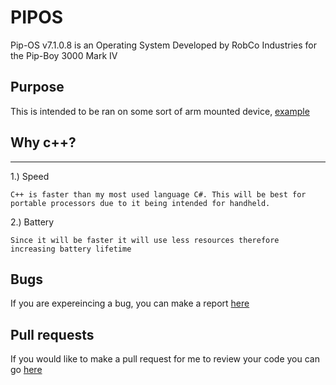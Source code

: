 # PIPOS
Pip-OS v7.1.0.8 is an Operating System Developed by RobCo Industries for the Pip-Boy 3000 Mark IV

## Purpose
This is intended to be ran on some sort of arm mounted device, [example](https://www.youtube.com/watch?v=sxfJOMjZeIs&t=797s)

## Why c++?
***
1.) Speed
```
C++ is faster than my most used language C#. This will be best for portable processors due to it being intended for handheld.
```

2.) Battery
```
Since it will be faster it will use less resources therefore increasing battery lifetime
```

## Bugs
If you are expereincing a bug, you can make a report [here](https://github.com/romance999/PIPOS/issues)

## Pull requests
If you would like to make a pull request for me to review your code you can go [here](https://github.com/romance999/PIPOS/pulls)
